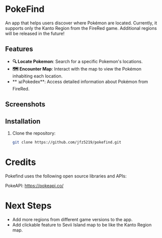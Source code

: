 # PokeFind

An app that helps users discover where Pokémon are located. Currently, it supports only the Kanto Region from the FireRed game. Additional regions will be released in the future!

## Features
- **🔍 Locate Pokemon**: Search for a specific Pokemon's locations.
- **🗺️ Encounter Map**: Interact with the map to view the Pokémon inhabiting each location.
- ** 📊Pokedex**: Access detailed information about Pokémon from FireRed.

## Screenshots

## Installation

1. Clone the repository:
   ```bash
   git clone https://github.com/jfz5219/pokefind.git
   ```

# Credits

Pokefind uses the following open source libraries and APIs:

PokeAPI: https://pokeapi.co/

# Next Steps

- Add more regions from different game versions to the app.
- Add clickable feature to Sevii Island map to be like the Kanto Region map.